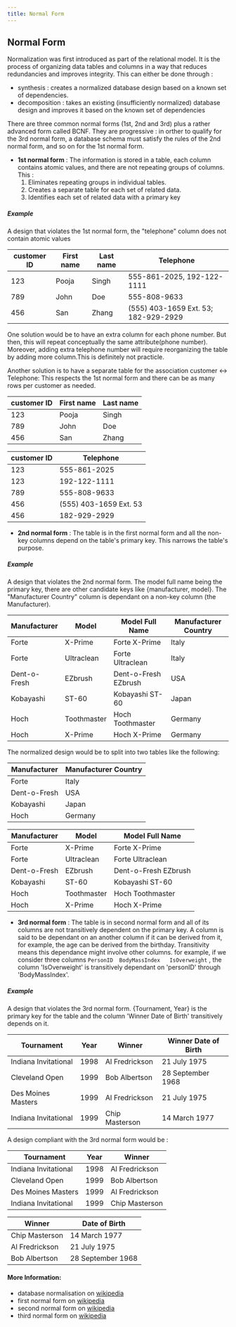 ```yaml
---
title: Normal Form
---
```

## Normal Form
Normalization was first introduced as part of the relational model. It is the process of organizing data tables and columns in a way that reduces redundancies and improves integrity. This can either be done through :
* synthesis : creates a normalized database design based on a known set of dependencies.
* decomposition : takes an existing (insufficiently normalized) database design and improves it based on the known set of dependencies

There are three common normal forms (1st, 2nd and 3rd) plus a rather advanced form called BCNF. They are progressive : in orther to qualify for the 3rd normal form, a database schema must satisfy the rules of the 2nd normal form, and so on for the 1st normal form.
* **1st normal form** : The information is stored in a table, each column contains atomic values, and there are not repeating groups of columns. This :
  1. Eliminates repeating groups in individual tables.
  2. Creates a separate table for each set of related data.
  3. Identifies each set of related data with a primary key
##### Example
A design that violates the 1st normal form, the "telephone" column does not contain atomic values

| customer ID | First name | Last name | Telephone                            |
|-------------|------------|-----------|--------------------------------------|
| 123         | Pooja      | Singh     | 555-861-2025, 192-122-1111           |
| 789         | John       | Doe       | 555-808-9633                         |
| 456         | San        | Zhang     | (555) 403-1659 Ext. 53; 182-929-2929 |

One solution would be to have an extra column for each phone number. But then, this will repeat conceptually the same attribute(phone number). Moreover, adding extra telephone number will require reorganizing the table by adding more column.This is definitely not practicle.

Another solution is to have a separate table for the association customer <-> Telephone: This respects the 1st normal form and there can be as many rows per customer as needed.

| customer ID | First name | Last name |
|-------------|------------|-----------|
| 123         | Pooja      | Singh     |
| 789         | John       | Doe       |
| 456         | San        | Zhang     |


| customer ID | Telephone              |
|-------------|------------------------|
| 123         | 555-861-2025           |
| 123         | 192-122-1111           |
| 789         | 555-808-9633           |
| 456         | (555) 403-1659 Ext. 53 |
| 456         | 182-929-2929           |

* **2nd normal form** : The table is in the first normal form and all the non-key columns depend on the table's primary key. This narrows the table's purpose.
##### Example
A design that violates the 2nd normal form. The model full name being the primary key, there are other candidate keys like {manufacturer, model}. The "Manufacturer Country" column is dependant on a non-key column (the Manufacturer).

| Manufacturer        | Model        | Model Full Name      | Manufacturer Country |
|---------------------|--------------|----------------------|----------------------|
| Forte               | X-Prime      | Forte X-Prime        | Italy                |
| Forte               | Ultraclean   | Forte Ultraclean     | Italy                |
| Dent-o-Fresh        | EZbrush      | Dent-o-Fresh EZbrush | USA                  |
| Kobayashi           | ST-60        | Kobayashi ST-60      | Japan                |
| Hoch                | Toothmaster  | Hoch Toothmaster     | Germany              |
| Hoch                | X-Prime      | Hoch X-Prime         | Germany              |

The normalized design would be to split into two tables like the following:

| Manufacturer        | Manufacturer Country |
|---------------------|----------------------|
| Forte               | Italy                |
| Dent-o-Fresh        | USA                  |
| Kobayashi           | Japan                |
| Hoch                | Germany              |

| Manufacturer        | Model        | Model Full Name      |
|---------------------|--------------|----------------------|
| Forte               | X-Prime      | Forte X-Prime        |
| Forte               | Ultraclean   | Forte Ultraclean     |
| Dent-o-Fresh        | EZbrush      | Dent-o-Fresh EZbrush |
| Kobayashi           | ST-60        | Kobayashi ST-60      |
| Hoch                | Toothmaster  | Hoch Toothmaster     |
| Hoch                | X-Prime      | Hoch X-Prime         |


* **3rd normal form** :  The table is in second normal form and all of its columns are not transitively dependent on the primary key. 
A column is said to be dependant on an another column if it can be derived from it, for example, the age can be derived from the birthday. Transitivity means this dependance might involve other columns. for example, if we consider three columns `PersonID 	BodyMassIndex 	IsOverweight` , the column 'IsOverweight' is transitively dependant on 'personID' through 'BodyMassIndex'.

##### Example
A design that violates the 3rd normal form. {Tournament, Year} is the primary key for the table and the column 'Winner Date of Birth' transitively depends on it.

| Tournament           | Year        | Winner         | Winner Date of Birth |
|----------------------|-------------|----------------|----------------------|
| Indiana Invitational | 1998        | Al Fredrickson | 21 July 1975         |
| Cleveland Open       | 1999        | Bob Albertson  | 28 September 1968    |
| Des Moines Masters   | 1999        | Al Fredrickson | 21 July 1975         |
| Indiana Invitational | 1999        | Chip Masterson | 14 March 1977        |

A design compliant with the 3rd normal form would be :

| Tournament           | Year        | Winner         |          
|----------------------|-------------|----------------|
| Indiana Invitational | 1998        | Al Fredrickson |
| Cleveland Open       | 1999        | Bob Albertson  |
| Des Moines Masters   | 1999        | Al Fredrickson |
| Indiana Invitational | 1999        | Chip Masterson |

| Winner  | Date of Birth     |
|----------------|-------------------|
| Chip Masterson | 14 March 1977     |
| Al Fredrickson | 21 July 1975      |
| Bob Albertson  | 28 September 1968 |




#### More Information:
* database normalisation on <a href='https://en.wikipedia.org/wiki/Database_normalization' target='_blank' rel='nofollow'>wikipedia</a>
* first normal form on <a href='https://en.wikipedia.org/wiki/First_normal_form' target='_blank' rel='nofollow'>wikipedia</a> 
* second normal form on <a href='https://en.wikipedia.org/wiki/Second_normal_form' target='_blank' rel='nofollow'>wikipedia</a> 
* third normal form on <a href='https://en.wikipedia.org/wiki/Third_normal_form' target='_blank' rel='nofollow'>wikipedia</a>






